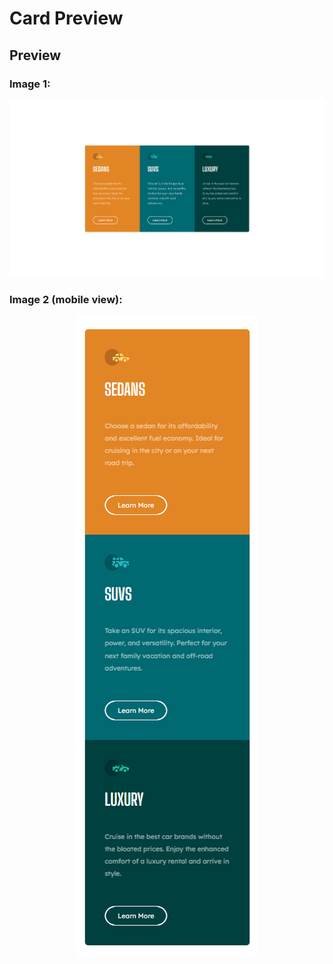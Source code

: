 # Card Preview

## Preview

### Image 1:
![preview](./images/image1.png)

### Image 2 (mobile view):
<p align="center">
    <img src="./images/image.png" />
</p>

